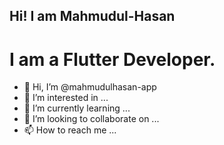 ## Hi! I am Mahmudul-Hasan
# I am a Flutter Developer.


- 👋 Hi, I’m @mahmudulhasan-app
- 👀 I’m interested in ...
- 🌱 I’m currently learning ...
- 💞️ I’m looking to collaborate on ...
- 📫 How to reach me ...

<!---
mahmudulhasan-app/mahmudulhasan-app is a ✨ special ✨ repository because its `README.md` (this file) appears on your GitHub profile.
You can click the Preview link to take a look at your changes.
--->
